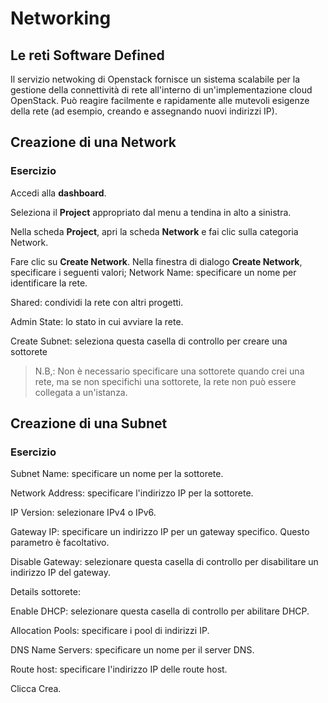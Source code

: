 # Networking

## Le reti Software Defined

Il servizio netwoking di Openstack fornisce un sistema scalabile per la gestione della connettività di rete all'interno di un'implementazione cloud OpenStack. Può reagire facilmente e rapidamente alle mutevoli esigenze della rete (ad esempio, creando e assegnando nuovi indirizzi IP). 

## Creazione di una Network

### Esercizio
Accedi alla **dashboard**.

Seleziona il **Project** appropriato dal menu a tendina in alto a sinistra.

Nella scheda **Project**, apri la scheda **Network** e fai clic sulla categoria Network.

Fare clic su **Create Network**.
Nella finestra di dialogo **Create Network**, specificare i seguenti valori;
Network Name: specificare un nome per identificare la rete.

Shared: condividi la rete con altri progetti.

Admin State: lo stato in cui avviare la rete.

Create Subnet: seleziona questa casella di controllo per creare una sottorete

>N.B,: Non è necessario specificare una sottorete quando crei una rete, ma se non specifichi una sottorete, la rete non può essere collegata a un'istanza. 

## Creazione di una Subnet

### Esercizio

Subnet Name: specificare un nome per la sottorete.

Network Address: specificare l'indirizzo IP per la sottorete.

IP Version: selezionare IPv4 o IPv6.

Gateway IP: specificare un indirizzo IP per un gateway specifico. Questo parametro è facoltativo.

Disable Gateway: selezionare questa casella di controllo per disabilitare un indirizzo IP del gateway.

Details sottorete:

Enable DHCP: selezionare questa casella di controllo per abilitare DHCP.

Allocation Pools: specificare i pool di indirizzi IP.

DNS Name Servers: specificare un nome per il server DNS.

Route host: specificare l'indirizzo IP delle route host. 

Clicca Crea.


